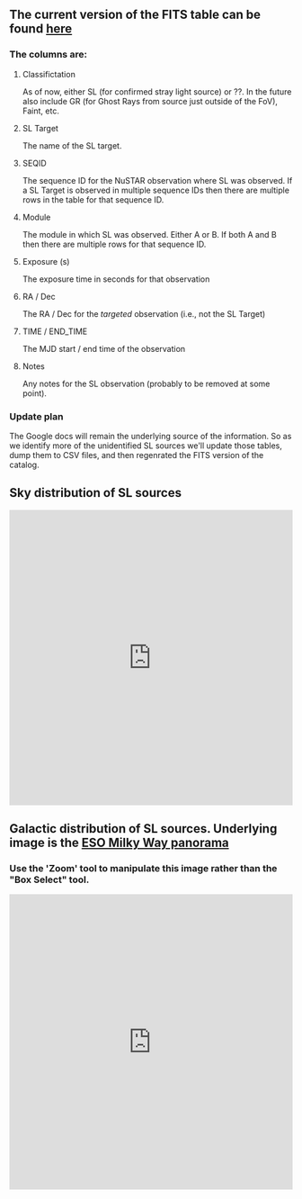 ## The current version of the FITS table can be found [here](https://github.com/bwgref/straycats/blob/master/straycats.fits)

### The columns are:

1. Classifictation

    As of now, either SL (for confirmed stray light source) or ??. In the future also include GR (for Ghost Rays from source just outside of the FoV), Faint, etc.
  
2. SL Target

    The name of the SL target.

3. SEQID

    The sequence ID for the NuSTAR observation where SL was observed. If a SL Target is observed in multiple sequence IDs then there are multiple rows in the table for that sequence ID.

4. Module

    The module in which SL was observed. Either A or B. If both A and B then there are multiple rows for that sequence ID.

5. Exposure (s)

    The exposure time in seconds for that observation

6. RA / Dec

    The RA / Dec for the *targeted* observation (i.e., not the SL Target)

7. TIME / END_TIME

    The MJD start / end time of the observation

8. Notes

    Any notes for the SL observation (probably to be removed at some point).

### Update plan

The Google docs will remain the underlying source of the information. So as we identify more of the unidentified SL sources we'll update those tables, dump them to CSV files, and then regenrated the FITS version of the catalog.


## Sky distribution of SL sources

<iframe id="igraph" scrolling="no" style="border:none;" seamless="seamless" src="https://bwgref.github.io/straycats/plotly_figs/straycat_radec.html" height="525" width="100%"></iframe>

## Galactic distribution of SL sources. Underlying image is the [ESO Milky Way panorama](https://www.eso.org/public/images/eso0932a/)
### Use the 'Zoom' tool to manipulate this image rather than the "Box Select" tool.
<iframe id="igraph" scrolling="no" style="border:none;" seamless="seamless" src="https://bwgref.github.io/straycats/plotly_figs/galaxy_overlay.html" height="525" width="100%"></iframe>

